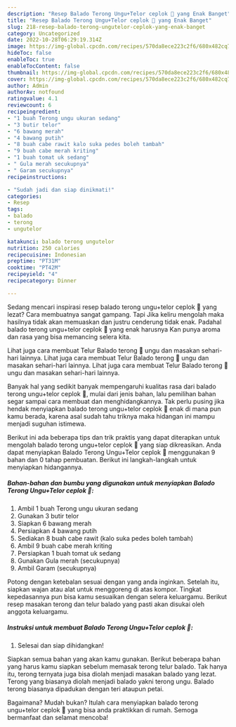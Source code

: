 ```yaml
---
description: "Resep Balado Terong Ungu+Telor ceplok 🍆 yang Enak Banget"
title: "Resep Balado Terong Ungu+Telor ceplok 🍆 yang Enak Banget"
slug: 218-resep-balado-terong-ungutelor-ceplok-yang-enak-banget
category: Uncategorized
date: 2022-10-28T06:29:19.314Z
image: https://img-global.cpcdn.com/recipes/570da8ece223c2f6/680x482cq70/balado-terong-ungutelor-ceplok-foto-resep-utama.jpg
hideToc: false
enableToc: true
enableTocContent: false
thumbnail: https://img-global.cpcdn.com/recipes/570da8ece223c2f6/680x482cq70/balado-terong-ungutelor-ceplok-foto-resep-utama.jpg
cover: https://img-global.cpcdn.com/recipes/570da8ece223c2f6/680x482cq70/balado-terong-ungutelor-ceplok-foto-resep-utama.jpg
author: Admin
authorAv: notfound
ratingvalue: 4.1
reviewcount: 6
recipeingredient:
- "1 buah Terong ungu ukuran sedang"
- "3 butir telor"
- "6 bawang merah"
- "4 bawang putih"
- "8 buah cabe rawit kalo suka pedes boleh tambah"
- "9 buah cabe merah kriting"
- "1 buah tomat uk sedang"
- " Gula merah secukupnya"
- " Garam secukupnya"
recipeinstructions:

- "Sudah jadi dan siap dinikmati!"
categories:
- Resep
tags:
- balado
- terong
- ungutelor

katakunci: balado terong ungutelor 
nutrition: 250 calories
recipecuisine: Indonesian
preptime: "PT31M"
cooktime: "PT42M"
recipeyield: "4"
recipecategory: Dinner

---
```



Sedang mencari inspirasi resep balado terong ungu+telor ceplok 🍆 yang lezat? Cara membuatnya sangat gampang. Tapi Jika keliru mengolah maka hasilnya tidak akan memuaskan dan justru cenderung tidak enak. Padahal balado terong ungu+telor ceplok 🍆 yang enak harusnya Kan punya aroma dan rasa yang bisa memancing selera kita.


Lihat juga cara membuat Telur Balado terong 🍆 ungu dan masakan sehari-hari lainnya. Lihat juga cara membuat Telur Balado terong 🍆 ungu dan masakan sehari-hari lainnya. Lihat juga cara membuat Telur Balado terong 🍆 ungu dan masakan sehari-hari lainnya.

Banyak hal yang sedikit banyak mempengaruhi kualitas rasa dari balado terong ungu+telor ceplok 🍆, mulai dari jenis bahan, lalu pemilihan bahan segar sampai cara membuat dan menghidangkannya. Tak perlu pusing jika hendak menyiapkan balado terong ungu+telor ceplok 🍆 enak di mana pun kamu berada, karena asal sudah tahu triknya maka hidangan ini mampu menjadi suguhan istimewa.


Berikut ini ada beberapa tips dan trik praktis yang dapat diterapkan untuk mengolah balado terong ungu+telor ceplok 🍆 yang siap dikreasikan. Anda dapat menyiapkan Balado Terong Ungu+Telor ceplok 🍆 menggunakan 9 bahan dan 0 tahap pembuatan. Berikut ini langkah-langkah untuk menyiapkan hidangannya.

<!--inarticleads1-->

##### Bahan-bahan dan bumbu yang digunakan untuk menyiapkan Balado Terong Ungu+Telor ceplok 🍆:

1. Ambil 1 buah Terong ungu ukuran sedang
1. Gunakan 3 butir telor
1. Siapkan 6 bawang merah
1. Persiapkan 4 bawang putih
1. Sediakan 8 buah cabe rawit (kalo suka pedes boleh tambah)
1. Ambil 9 buah cabe merah kriting
1. Persiapkan 1 buah tomat uk sedang
1. Gunakan  Gula merah (secukupnya)
1. Ambil  Garam (secukupnya)


Potong dengan ketebalan sesuai dengan yang anda inginkan. Setelah itu, siapkan wajan atau alat untuk menggoreng di atas kompor. Tingkat kepedasannya pun bisa kamu sesuaikan dengan selera keluargamu. Berikut resep masakan terong dan telur balado yang pasti akan disukai oleh anggota keluargamu. 

<!--inarticleads2-->

##### Instruksi untuk membuat Balado Terong Ungu+Telor ceplok 🍆:


1. Selesai dan siap dihidangkan!

Siapkan semua bahan yang akan kamu gunakan. Berikut beberapa bahan yang harus kamu siapkan sebelum memasak terong telur balado. Tak hanya itu, terong ternyata juga bisa diolah menjadi masakan balado yang lezat. Terong yang biasanya diolah menjadi balado yakni terong ungu. Balado terong biasanya dipadukan dengan teri ataupun petai. 

Bagaimana? Mudah bukan? Itulah cara menyiapkan balado terong ungu+telor ceplok 🍆 yang bisa anda praktikkan di rumah. Semoga bermanfaat dan selamat mencoba!
